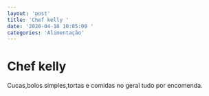```yaml
---
layout: 'post'
title: 'Chef kelly '
date: '2020-04-10 10:05:09 '
categories: 'Alimentação'
---
```


# Chef kelly 

Cucas,bolos simples,tortas e comidas no geral tudo por encomenda.
